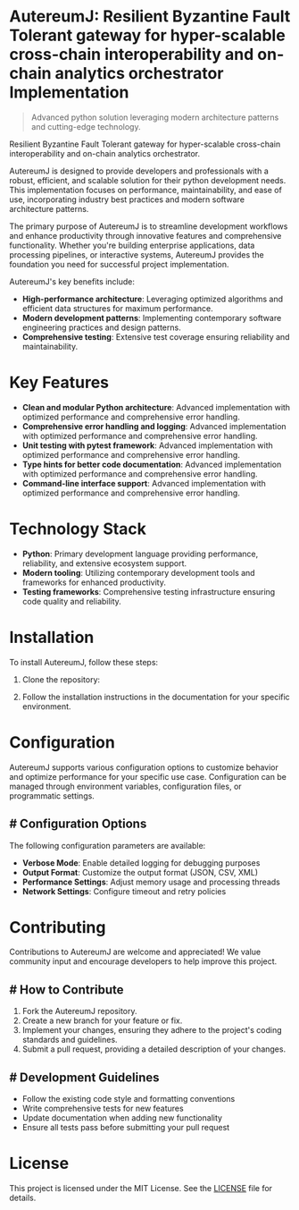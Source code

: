 <!-- fallback_AutereumJ_20250803033217_61318 -->

# AutereumJ: Resilient Byzantine Fault Tolerant gateway for hyper-scalable cross-chain interoperability and on-chain analytics orchestrator Implementation
> Advanced python solution leveraging modern architecture patterns and cutting-edge technology.

Resilient Byzantine Fault Tolerant gateway for hyper-scalable cross-chain interoperability and on-chain analytics orchestrator.

AutereumJ is designed to provide developers and professionals with a robust, efficient, and scalable solution for their python development needs. This implementation focuses on performance, maintainability, and ease of use, incorporating industry best practices and modern software architecture patterns.

The primary purpose of AutereumJ is to streamline development workflows and enhance productivity through innovative features and comprehensive functionality. Whether you're building enterprise applications, data processing pipelines, or interactive systems, AutereumJ provides the foundation you need for successful project implementation.

AutereumJ's key benefits include:

* **High-performance architecture**: Leveraging optimized algorithms and efficient data structures for maximum performance.
* **Modern development patterns**: Implementing contemporary software engineering practices and design patterns.
* **Comprehensive testing**: Extensive test coverage ensuring reliability and maintainability.

# Key Features

* **Clean and modular Python architecture**: Advanced implementation with optimized performance and comprehensive error handling.
* **Comprehensive error handling and logging**: Advanced implementation with optimized performance and comprehensive error handling.
* **Unit testing with pytest framework**: Advanced implementation with optimized performance and comprehensive error handling.
* **Type hints for better code documentation**: Advanced implementation with optimized performance and comprehensive error handling.
* **Command-line interface support**: Advanced implementation with optimized performance and comprehensive error handling.

# Technology Stack

* **Python**: Primary development language providing performance, reliability, and extensive ecosystem support.
* **Modern tooling**: Utilizing contemporary development tools and frameworks for enhanced productivity.
* **Testing frameworks**: Comprehensive testing infrastructure ensuring code quality and reliability.

# Installation

To install AutereumJ, follow these steps:

1. Clone the repository:


2. Follow the installation instructions in the documentation for your specific environment.

# Configuration

AutereumJ supports various configuration options to customize behavior and optimize performance for your specific use case. Configuration can be managed through environment variables, configuration files, or programmatic settings.

## # Configuration Options

The following configuration parameters are available:

* **Verbose Mode**: Enable detailed logging for debugging purposes
* **Output Format**: Customize the output format (JSON, CSV, XML)
* **Performance Settings**: Adjust memory usage and processing threads
* **Network Settings**: Configure timeout and retry policies

# Contributing

Contributions to AutereumJ are welcome and appreciated! We value community input and encourage developers to help improve this project.

## # How to Contribute

1. Fork the AutereumJ repository.
2. Create a new branch for your feature or fix.
3. Implement your changes, ensuring they adhere to the project's coding standards and guidelines.
4. Submit a pull request, providing a detailed description of your changes.

## # Development Guidelines

* Follow the existing code style and formatting conventions
* Write comprehensive tests for new features
* Update documentation when adding new functionality
* Ensure all tests pass before submitting your pull request

# License

This project is licensed under the MIT License. See the [LICENSE](https://github.com/gary111868/AutereumJ/blob/main/LICENSE) file for details.
